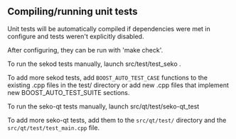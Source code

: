 Compiling/running unit tests
------------------------------------

Unit tests will be automatically compiled if dependencies were met in configure
and tests weren't explicitly disabled.

After configuring, they can be run with 'make check'.

To run the sekod tests manually, launch src/test/test_seko .

To add more sekod tests, add `BOOST_AUTO_TEST_CASE` functions to the existing
.cpp files in the test/ directory or add new .cpp files that
implement new BOOST_AUTO_TEST_SUITE sections.

To run the seko-qt tests manually, launch src/qt/test/seko-qt_test

To add more seko-qt tests, add them to the `src/qt/test/` directory and
the `src/qt/test/test_main.cpp` file.
